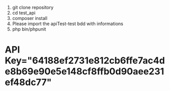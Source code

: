 1. git clone repository
2. cd test_api
3. composer install
4. Please import the apiTest-test bdd with informations
9. php bin/phpunit







# API Key="64188ef2731e812cb6ffe7ac4de8b69e90e5e148cf8ffb0d90aee231ef48dc77"
